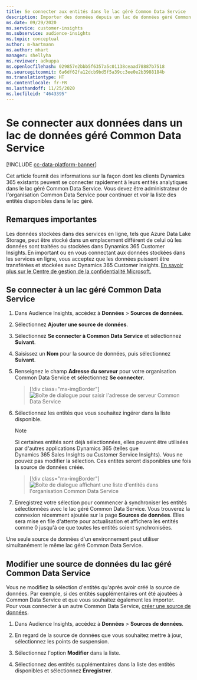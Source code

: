 ```yaml
---
title: Se connecter aux entités dans le lac géré Common Data Service
description: Importer des données depuis un lac de données géré Common Data Service.
ms.date: 09/29/2020
ms.service: customer-insights
ms.subservice: audience-insights
ms.topic: conceptual
author: m-hartmann
ms.author: mhart
manager: shellyha
ms.reviewer: adkuppa
ms.openlocfilehash: 029857e2bbb5f6357a5c01138ceaad78887b7518
ms.sourcegitcommit: 6a6df62fa12dcb9bd5f5a39cc3ee0e2b3988184b
ms.translationtype: HT
ms.contentlocale: fr-FR
ms.lasthandoff: 11/25/2020
ms.locfileid: "4643395"
---
```

# <a name="connect-to-data-in-a-common-data-service-managed-data-lake"></a>Se connecter aux données dans un lac de données géré Common Data Service

[!INCLUDE [cc-data-platform-banner](../includes/cc-data-platform-banner.md)]

Cet article fournit des informations sur la façon dont les clients Dynamics 365 existants peuvent se connecter rapidement à leurs entités analytiques dans le lac géré Common Data Service. Vous devez être administrateur de l'organisation Common Data Service pour continuer et voir la liste des entités disponibles dans le lac géré.

## <a name="important-considerations"></a>Remarques importantes

Les données stockées dans des services en ligne, tels que Azure Data Lake Storage, peut être stocké dans un emplacement différent de celui où les données sont traitées ou stockées dans Dynamics 365 Customer Insights. En important ou en vous connectant aux données stockées dans les services en ligne, vous acceptez que les données puissent être transférées et stockées avec Dynamics 365 Customer Insights. [En savoir plus sur le Centre de gestion de la confidentialité Microsoft.](https://www.microsoft.com/trust-center)

## <a name="connect-to-a-common-data-service-managed-lake"></a>Se connecter à un lac géré Common Data Service

1. Dans Audience Insights, accédez à **Données** > **Sources de données**.

2. Sélectionnez **Ajouter une source de données**.

3. Sélectionnez **Se connecter à Common Data Service** et sélectionnez **Suivant**.

4. Saisissez un **Nom** pour la source de données, puis sélectionnez **Suivant**.

5. Renseignez le champ **Adresse du serveur** pour votre organisation Common Data Service et sélectionnez **Se connecter**.

   > [!div class="mx-imgBorder"]
   > ![Boîte de dialogue pour saisir l'adresse de serveur Common Data Service](media/enter-CDS-org-details.png)

6. Sélectionnez les entités que vous souhaitez ingérer dans la liste disponible.    

   > [!NOTE]
   > Si certaines entités sont déjà sélectionnées, elles peuvent être utilisées par d'autres applications Dynamics 365 (telles que Dynamics 365 Sales Insights ou Customer Service Insights). Vous ne pouvez pas modifier la sélection. Ces entités seront disponibles une fois la source de données créée.

   > [!div class="mx-imgBorder"]
   > ![Boîte de dialogue affichant une liste d'entités dans l'organisation Common Data Service](media/select-analytical-entities.png)

7. Enregistrez votre sélection pour commencer à synchroniser les entités sélectionnées avec le lac géré Common Data Service. Vous trouverez la connexion récemment ajoutée sur la page **Sources de données**. Elles sera mise en file d'attente pour actualisation et affichera les entités comme 0 jusqu'à ce que toutes les entités soient synchronisées.

Une seule source de données d'un environnement peut utiliser simultanément le même lac géré Common Data Service.

## <a name="edit-a-common-data-service-managed-lake-data-source"></a>Modifier une source de données du lac géré Common Data Service

Vous ne modifiez la sélection d'entités qu'après avoir créé la source de données. Par exemple, si des entités supplémentaires ont été ajoutées à Common Data Service et que vous souhaitez également les importer.    
Pour vous connecter à un autre Common Data Service, [créer une source de données](#connect-to-a-common-data-service-managed-lake).

1. Dans Audience Insights, accédez à **Données** > **Sources de données**.

2. En regard de la source de données que vous souhaitez mettre à jour, sélectionnez les points de suspension.

3. Sélectionnez l'option **Modifier** dans la liste.

4. Sélectionnez des entités supplémentaires dans la liste des entités disponibles et sélectionnez **Enregistrer**.
